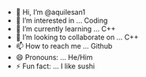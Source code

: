 - 👋 Hi, I’m @aquilesan1
- 👀 I’m interested in ... Coding
- 🌱 I’m currently learning ... C++
- 💞️ I’m looking to collaborate on ... C++
- 📫 How to reach me ... Github
- 😄 Pronouns: ... He/Him
- ⚡ Fun fact: ... I like sushi 

<!---
aquilesan1/aquilesan1 is a ✨ special ✨ repository because its `README.md` (this file) appears on your GitHub profile.
You can click the Preview link to take a look at your changes.
--->
